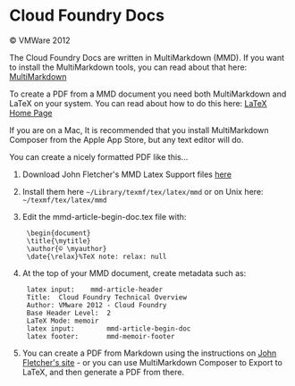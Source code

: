 # Cloud Foundry Docs
© VMWare 2012

The Cloud Foundry Docs are written in MultiMarkdown (MMD). If you want to install the MultiMarkdown tools, you can read about that here: [MultiMarkdown](https://github.com/fletcher/peg-multimarkdown) 

To create a PDF from a MMD document you need both MultiMarkdown and LaTeX on your system. You can read about how to do this here: [LaTeX Home Page](http://www.latex-project.org/)

If you are on a Mac, It is recommended that you install MultiMarkdown Composer from the Apple App Store, but any text editor will do.

You can create a nicely formatted PDF like this…

1. Download John Fletcher's MMD Latex Support files [here](https://github.com/fletcher/peg-multimarkdown-latex-support)
2. Install them here `~/Library/texmf/tex/latex/mmd` or on Unix here: `~/texmf/tex/latex/mmd`
3. Edit the mmd-article-begin-doc.tex file with:
	
		\begin{document}
		\title{\mytitle}
		\author{© \myauthor}
		\date{\relax}%TeX note: relax: null

4. At the top of your MMD document, create metadata such as:

		latex input:	mmd-article-header
		Title:	Cloud Foundry Technical Overview 
		Author:	VMware 2012 - Cloud Foundry
		Base Header Level:	2  
		LaTeX Mode:	memoir  
		latex input:        mmd-article-begin-doc
		latex footer:       mmd-memoir-footer

5. You can create a PDF from Markdown using the instructions on [John Fletcher's site](http://fletcherpenney.net/multimarkdown/) - or you can use MultiMarkdown Composer to Export to LaTeX, and then generate a PDF from there.



